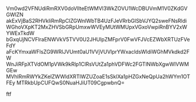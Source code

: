 Vm0wd2VFNUdiRmRXV0doVllteEtWMVl3WkZOVU1WcDBUVmM1V0ZKdGVGWlZN
akExVjBaS2RHVkliRmRpClZGWnlWbTB4UzFJeVRrbGlSbVJYQ2sweFNsRldi
WGhoVXpKT2MxZHVSbGRpUmxwWVEyMUtWMUpxVGxoVwpiRnBYV2xWYWExTkdW
bGxqUjNCVFlraENWVkV5TVV0U2JHUlpZMFprV0FwVFJVcEZWbXRTUzFVeFdY
aFcKYmxaWFlsZG9WRlJVUmt0aU1VVjVUVlprYWxacldsWldiWGhMVkdkd2FW
WnJiRFpXTVdOM1pVWk9kRlp1ClRsVUtZa1phVDFWc2FGTlNWbXgwWlVWMGEw
MVhlRmRWYkZKelZWWldXRTlWZUZoaE1sSklXa1pHZGxNeQpUa2hWYm1OTFEy
MTRkbUpCUFQwS0NuaHJiUT09CgpwbnQ=

ftf
